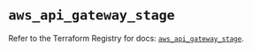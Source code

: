 # `aws_api_gateway_stage`

Refer to the Terraform Registry for docs: [`aws_api_gateway_stage`](https://registry.terraform.io/providers/hashicorp/aws/5.89.0/docs/resources/api_gateway_stage).

